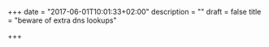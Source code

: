 +++
date = "2017-06-01T10:01:33+02:00"
description = ""
draft = false
title = "beware of extra dns lookups"

+++

<!--
http://docs.aws.amazon.com/Route53/latest/DeveloperGuide/routing-to-cloudfront-distribution.html
-->


